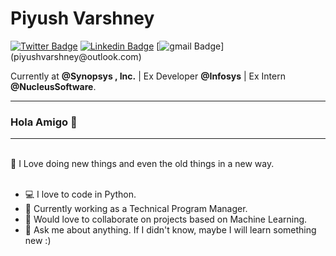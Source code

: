 

<!--
**piyushvarshney/piyushvarshney** is a ✨ _special_ ✨ repository because its `README.md` (this file) appears on your GitHub profile.

Here are some ideas to get you started:

- 🔭 I’m currently working on ...
- 🌱 I’m currently learning ...
- 👯 I’m looking to collaborate on ...
- 🤔 I’m looking for help with ...
- 💬 Ask me about ...
- 📫 How to reach me: ...
- 😄 Pronouns: ...
- ⚡ Fun fact: ...
-->






# Piyush Varshney
[
![Twitter Badge](https://img.shields.io/badge/-@piyushvrshney-1ca0f1?style=flat-square&labelColor=1ca0f1&logo=twitter&logoColor=white&link=https://twitter.com/piyushvrshney)](https://twitter.com/piyushvrshney) [![Linkedin Badge](https://img.shields.io/badge/-piyushvarshney07-blue?style=flat-square&logo=Linkedin&logoColor=white&link=https://www.linkedin.com/in/piyushvarshney07)](https://www.linkedin.com/in/piyushvarshney07/) [![gmail Badge](https://img.shields.io/badge/-piyushvarshney@outlook.com-c14438?style=flat-square&logo=gmail&logoColor=white&link="mailto:piyushvarshney@outlook.com")](piyushvarshney@outlook.com)

Currently at **@Synopsys , Inc.** | Ex Developer **@Infosys** | Ex Intern **@NucleusSoftware**.

---
### Hola Amigo 👋






<hr>
<br>
💖 I Love doing new things and even the old things in a new way.
<br>

<!--
```
Programmer (noun): A machine that turns coffee into code.
```
-->


<br>


- :computer: I love to code in Python.
- 🌱 Currently working as a Technical Program Manager.
- 👯 Would love to collaborate on projects based on Machine Learning.
- 💬 Ask me about anything. If I didn't know, maybe I will learn something new :)




